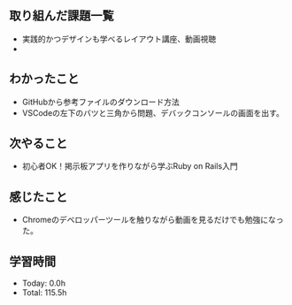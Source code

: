 ## 取り組んだ課題一覧
- 実践的かつデザインも学べるレイアウト講座、動画視聴
- 
## わかったこと
- GitHubから参考ファイルのダウンロード方法
- VSCodeの左下のバツと三角から問題、デバックコンソールの画面を出す。 
## 次やること
- 初心者OK！掲示板アプリを作りながら学ぶRuby on Rails入門
## 感じたこと
- Chromeのデベロッパーツールを触りながら動画を見るだけでも勉強になった。
## 学習時間
- Today: 0.0h
- Total: 115.5h
